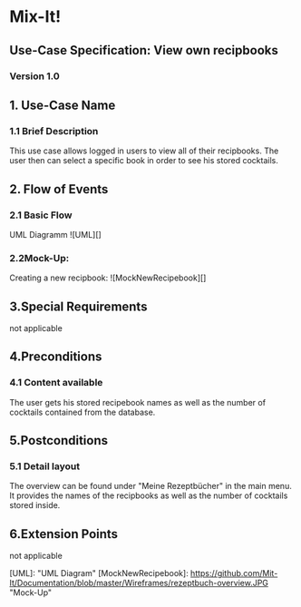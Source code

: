 # Mix-It!

## Use-Case Specification: View own recipbooks

### Version 1.0

## 1. Use-Case Name
### 1.1 Brief Description
This use case allows logged in users to view all of their recipbooks. The user then can select a specific book in order to see his stored cocktails.
## 2. Flow of Events
### 2.1 Basic Flow
UML Diagramm
![UML][]

### 2.2Mock-Up:
Creating a new recipbook:
![MockNewRecipebook][]


## 3.Special Requirements
not applicable

## 4.Preconditions
### 4.1 Content available
The user gets his stored recipebook names as well as the number of cocktails contained from the database.

## 5.Postconditions
### 5.1 Detail layout
The overview can be found under "Meine Rezeptbücher" in the main menu. It provides the names of the recipbooks as well as the number of cocktails stored inside.

## 6.Extension Points
not applicable
  
<!-- picture links -->
[UML]: "UML Diagram"
[MockNewRecipebook]: https://github.com/Mit-It/Documentation/blob/master/Wireframes/rezeptbuch-overview.JPG "Mock-Up"
